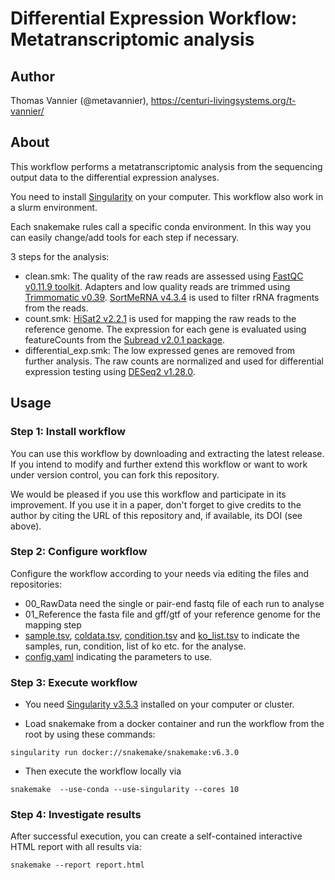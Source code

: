 # Differential Expression Workflow: Metatranscriptomic analysis

## Author

Thomas Vannier (@metavannier), https://centuri-livingsystems.org/t-vannier/

## About

This workflow performs a metatranscriptomic analysis from the sequencing output data to the differential expression analyses.

You need to install [Singularity](https://github.com/hpcng/singularity/blob/master/INSTALL.md#install-golang) on your computer. This workflow also work in a slurm environment.

Each snakemake rules call a specific conda environment. In this way you can easily change/add tools for each step if necessary. 

3 steps for the analysis:
- clean.smk: The quality of the raw reads are assessed using [FastQC v0.11.9 toolkit](https://www.bioinformatics.babraham.ac.uk/projects/fastqc/). Adapters and low quality reads are trimmed using [Trimmomatic v0.39](https://academic.oup.com/bioinformatics/article/30/15/2114/2390096). [SortMeRNA v4.3.4](https://academic.oup.com/bioinformatics/article/28/24/3211/246053) is used to filter rRNA fragments from the reads.
- count.smk: [HiSat2 v2.2.1](https://www.nature.com/articles/nmeth.3317) is used for mapping the raw reads to the reference genome. The expression for each gene is evaluated using featureCounts from the [Subread v2.0.1 package](https://pubmed.ncbi.nlm.nih.gov/30783653/).
- differential_exp.smk: The low expressed genes are removed from further analysis. The raw counts are normalized and used for differential expression testing using [DESeq2 v1.28.0](https://genomebiology.biomedcentral.com/articles/10.1186/s13059-014-0550-8).

## Usage

### Step 1: Install workflow

You can use this workflow by downloading and extracting the latest release. If you intend to modify and further extend this workflow or want to work under version control, you can fork this repository.

We would be pleased if you use this workflow and participate in its improvement. If you use it in a paper, don't forget to give credits to the author by citing the URL of this repository and, if available, its DOI (see above).

### Step 2: Configure workflow

Configure the workflow according to your needs via editing the files and repositories:
- 00_RawData need the single or pair-end fastq file of each run to analyse
- 01_Reference the fasta file and gff/gtf of your reference genome for the mapping step
- [sample.tsv](/sample.tsv), [coldata.tsv](/coldata.tsv), [condition.tsv](/condition.tsv) and [ko_list.tsv](/ko_list.tsv) to indicate the samples, run, condition, list of ko etc. for the analyse.
- [config.yaml](/config.yaml) indicating the parameters to use.

### Step 3: Execute workflow

- You need [Singularity v3.5.3](https://github.com/hpcng/singularity/blob/master/INSTALL.md#install-golang) installed on your computer or cluster.

- Load snakemake from a docker container and run the workflow from the root by using these commands:

`singularity run docker://snakemake/snakemake:v6.3.0`

- Then execute the workflow locally via

`snakemake  --use-conda --use-singularity --cores 10`

### Step 4: Investigate results 

After successful execution, you can create a self-contained interactive HTML report with all results via:

`snakemake --report report.html`
